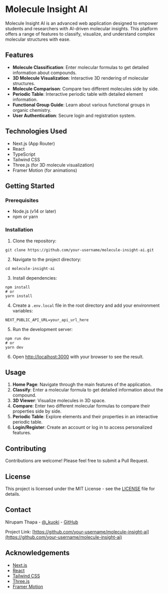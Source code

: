 # Molecule Insight AI

Molecule Insight AI is an advanced web application designed to empower students and researchers with AI-driven molecular insights. This platform offers a range of features to classify, visualize, and understand complex molecular structures with ease.

## Features

- **Molecule Classification**: Enter molecular formulas to get detailed information about compounds.
- **3D Molecule Visualization**: Interactive 3D rendering of molecular structures.
- **Molecule Comparison**: Compare two different molecules side by side.
- **Periodic Table**: Interactive periodic table with detailed element information.
- **Functional Group Guide**: Learn about various functional groups in organic chemistry.
- **User Authentication**: Secure login and registration system.


## Technologies Used

- Next.js (App Router)
- React
- TypeScript
- Tailwind CSS
- Three.js (for 3D molecule visualization)
- Framer Motion (for animations)


## Getting Started

### Prerequisites

- Node.js (v14 or later)
- npm or yarn


### Installation

1. Clone the repository:

```plaintext
git clone https://github.com/your-username/molecule-insight-ai.git
```


2. Navigate to the project directory:

```plaintext
cd molecule-insight-ai
```


3. Install dependencies:

```plaintext
npm install
# or
yarn install
```


4. Create a `.env.local` file in the root directory and add your environment variables:

```plaintext
NEXT_PUBLIC_API_URL=your_api_url_here
```


5. Run the development server:

```plaintext
npm run dev
# or
yarn dev
```


6. Open [http://localhost:3000](http://localhost:3000) with your browser to see the result.


## Usage

1. **Home Page**: Navigate through the main features of the application.
2. **Classify**: Enter a molecular formula to get detailed information about the compound.
3. **3D Viewer**: Visualize molecules in 3D space.
4. **Compare**: Enter two different molecular formulas to compare their properties side by side.
5. **Periodic Table**: Explore elements and their properties in an interactive periodic table.
6. **Login/Register**: Create an account or log in to access personalized features.


## Contributing

Contributions are welcome! Please feel free to submit a Pull Request.

## License

This project is licensed under the MIT License - see the [LICENSE](LICENSE) file for details.

## Contact

Nirupam Thapa - [@_kuoki](https://www.instagram.com/_kuoki/) - [GitHub](https://github.com/kuokiii)

Project Link: [https://github.com/your-username/molecule-insight-ai](https://github.com/your-username/molecule-insight-ai)

## Acknowledgements

- [Next.js](https://nextjs.org/)
- [React](https://reactjs.org/)
- [Tailwind CSS](https://tailwindcss.com/)
- [Three.js](https://threejs.org/)
- [Framer Motion](https://www.framer.com/motion/)
